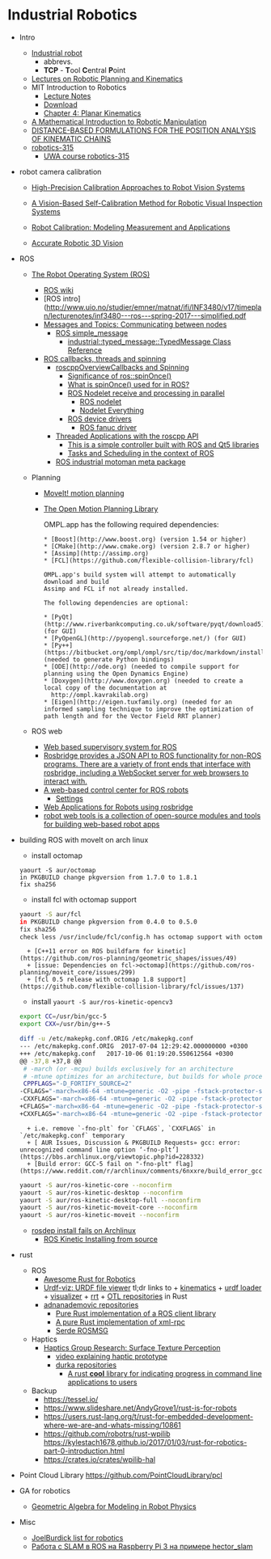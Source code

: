 # Industrial Robotics

+ Intro
    + [Industrial robot](https://en.wikipedia.org/wiki/Industrial_robot)
      + abbrevs.
      + **TCP** - **T**ool **C**entral **P**oint
    + [Lectures on Robotic Planning and Kinematics](http://motion.me.ucsb.edu/book-lrpk/)
    + MIT Introduction to Robotics
        + [Lecture Notes](https://ocw.mit.edu/courses/mechanical-engineering/2-12-introduction-to-robotics-fall-2005/lecture-notes/)
        + [Download](https://ocw.mit.edu/courses/mechanical-engineering/2-12-introduction-to-robotics-fall-2005/download-course-materials/)
        + [Chapter 4: Planar Kinematics](https://ocw.mit.edu/courses/mechanical-engineering/2-12-introduction-to-robotics-fall-2005/lecture-notes/chapter4.pdf)
    + [A Mathematical Introduction to Robotic Manipulation](http://www.cds.caltech.edu/~murray/books/MLS/pdf/mls94-complete.pdf)
    + [DISTANCE-BASED FORMULATIONS FOR THE POSITION ANALYSIS OF KINEMATIC CHAINS](http://www.tdx.cat/bitstream/handle/10803/83516/TNRL1de1.pdf)
    + [robotics-315](http://thydzik.com/academic/robotics-315/index.php)
        + [UWA course robotics-315](http://thydzik.com/academic/robotics-315/portfolio/)

+ robot camera calibration
    + [High-Precision Calibration Approaches to Robot Vision Systems](https://tams.informatik.uni-hamburg.de/paper/2009/Fangwu_Shu_Dissertation_SUB.pdf)

    + [A Vision-Based Self-Calibration Method for Robotic Visual
Inspection Systems](http://www.mdpi.com/1424-8220/13/12/16565/pdf)

    + [Robot Calibration: Modeling Measurement and Applications ](http://cdn.intechopen.com/pdfs/258/InTech-Robot_calibration_modeling_measurement_and_applications.pdf)

    + [Accurate Robotic 3D Vision](http://universallogic.com/wp-content/uploads/2016/04/20110721-Acurate-Robotic-3D-Vision-Webinar.pdf)

+ ROS
    + [The Robot Operating System (ROS)](http://www.ros.org/)
        + [ROS wiki](http://wiki.ros.org/)
        + [ROS intro](http://www.uio.no/studier/emner/matnat/ifi/INF3480/v17/timeplan/lecturenotes/inf3480---ros---spring-2017---simplified.pdf
        + [Messages and Topics: Communicating between nodes](https://github.com/fp-robotics/myp_ros/wiki/Messages-and-Topics:-Communicating-between-nodes)
            + [ROS simple_message](http://wiki.ros.org/simple_message)
                + [industrial::typed_message::TypedMessage Class Reference](http://docs.ros.org/jade/api/simple_message/html/classindustrial_1_1typed__message_1_1TypedMessage.html)
        + [ROS callbacks, threads and spinning](https://answers.ros.org/question/53055/ros-callbacks-threads-and-spinning/)
            + [roscppOverviewCallbacks and Spinning](http://wiki.ros.org/roscpp/Overview/Callbacks%20and%20Spinning)
                + [Significance of ros::spinOnce()](https://answers.ros.org/question/11887/significance-of-rosspinonce/)
                + [What is spinOnce() used for in ROS?](https://www.quora.com/What-is-spinOnce-used-for-in-ROS)
                + [ROS Nodelet receive and processing in parallel](https://answers.ros.org/question/259725/ros-nodelet-receive-and-processing-in-parallel/)
                    + [ROS nodelet](http://wiki.ros.org/nodelet)
                    + [Nodelet Everything](http://www.clearpathrobotics.com/assets/guides/ros/Nodelet%20Everything.html)
                + [ROS device drivers](https://github.com/ros-drivers)
                    + [ROS fanuc driver](https://github.com/ros-industrial/fanuc/tree/indigo-devel/fanuc_driver)
            + [Threaded Applications with the roscpp API](https://vimeo.com/123502207)
                + [This is a simple controller built with ROS and Qt5 libraries](https://github.com/allenh1/ros-qt-controller)
                + [Tasks and Scheduling in the context of ROS](https://courses.cs.washington.edu/courses/cse466/11au/calendar/11-TasksAndScheduling.pdf)
            + [ROS industrial motoman meta package](https://github.com/ros-industrial/motoman)

    + Planning
        + [MoveIt! motion planning](http://moveit.ros.org/)
        + [The Open Motion Planning Library](http://ompl.kavrakilab.org/)

          OMPL.app has the following required dependencies:

              * [Boost](http://www.boost.org) (version 1.54 or higher)
              * [CMake](http://www.cmake.org) (version 2.8.7 or higher)
              * [Assimp](http://assimp.org)
              * [FCL](https://github.com/flexible-collision-library/fcl)

              OMPL.app's build system will attempt to automatically download and build
              Assimp and FCL if not already installed.

              The following dependencies are optional:

              * [PyQt](http://www.riverbankcomputing.co.uk/software/pyqt/download5) (for GUI)
              * [PyOpenGL](http://pyopengl.sourceforge.net/) (for GUI)
              * [Py++](https://bitbucket.org/ompl/ompl/src/tip/doc/markdown/installPyPlusPlus.md) (needed to generate Python bindings)
              * [ODE](http://ode.org) (needed to compile support for planning using the Open Dynamics Engine)
              * [Doxygen](http://www.doxygen.org) (needed to create a local copy of the documentation at
                http://ompl.kavrakilab.org)
              * [Eigen](http://eigen.tuxfamily.org) (needed for an informed sampling technique to improve the optimization of path length and for the Vector Field RRT planner)


    + ROS web
        + [Web based supervisory system for ROS](https://github.com/EESC-LabRoM/rosweb)
        + [Rosbridge provides a JSON API to ROS functionality for non-ROS programs. There are a variety of front ends that interface with rosbridge, including a WebSocket server for web browsers to interact with.](http://wiki.ros.org/rosbridge_suite)
        + [A web-based control center for ROS robots](https://github.com/pantor/ros-control-center)
            + [Settings](https://pantor.github.io/ros-control-center/#!/settings)
        + [Web Applications for Robots using rosbridge](https://cs.brown.edu/research/pubs/theses/masters/2012/lee.pdf)
        + [robot web tools is a collection of open-source modules and tools for building web-based robot apps](http://robotwebtools.org/)

+ building ROS with moveIt on arch linux
    + install octomap
    ```
    yaourt -S aur/octomap
    in PKGBUILD change pkgversion from 1.7.0 to 1.8.1
    fix sha256
    ```
    + install fcl with octomap support
    ```sh
    yaourt -S aur/fcl
    in PKGBUILD change pkgversion from 0.4.0 to 0.5.0
    fix sha256
    check less /usr/include/fcl/config.h has octomap support with octomap version > 1.8.0
    ```
        + [C++11 error on ROS buildfarm for kinetic](https://github.com/ros-planning/geometric_shapes/issues/49)
        + [issue: Dependencies on fcl->octomap](https://github.com/ros-planning/moveit_core/issues/299)
        + [fcl 0.5 release with octomap 1.8 support](https://github.com/flexible-collision-library/fcl/issues/137)
    + install `yaourt -S aur/ros-kinetic-opencv3`
    ```sh
    export CC=/usr/bin/gcc-5
    export CXX=/usr/bin/g++-5

    diff -u /etc/makepkg.conf.ORIG /etc/makepkg.conf 
    --- /etc/makepkg.conf.ORIG	2017-07-04 12:29:42.000000000 +0300
    +++ /etc/makepkg.conf	2017-10-06 01:19:20.550612564 +0300
    @@ -37,8 +37,8 @@
     # -march (or -mcpu) builds exclusively for an architecture
     # -mtune optimizes for an architecture, but builds for whole processor family
     CPPFLAGS="-D_FORTIFY_SOURCE=2"
    -CFLAGS="-march=x86-64 -mtune=generic -O2 -pipe -fstack-protector-strong -fno-plt"
    -CXXFLAGS="-march=x86-64 -mtune=generic -O2 -pipe -fstack-protector-strong -fno-plt"
    +CFLAGS="-march=x86-64 -mtune=generic -O2 -pipe -fstack-protector-strong"
    +CXXFLAGS="-march=x86-64 -mtune=generic -O2 -pipe -fstack-protector-strong"
    ```
        + i.e. remove `-fno-plt` for `CFLAGS`, `CXXFLAGS` in `/etc/makepkg.conf` temporary
        + [ AUR Issues, Discussion & PKGBUILD Requests» gcc: error: unrecognized command line option ‘-fno-plt’](https://bbs.archlinux.org/viewtopic.php?id=228332)
        + [Build error: GCC-5 fail on "-fno-plt" flag](https://www.reddit.com/r/archlinux/comments/6nxxre/build_error_gcc5_fail_on_fnoplt_flag/)

    ```sh
    yaourt -S aur/ros-kinetic-core --noconfirm
    yaourt -S aur/ros-kinetic-desktop --noconfirm
    yaourt -S aur/ros-kinetic-desktop-full --noconfirm
    yaourt -S aur/ros-kinetic-moveit-core --noconfirm
    yaourt -S aur/ros-kinetic-moveit --noconfirm
    ```

    + [rosdep install fails on Archlinux](https://github.com/ros-infrastructure/rosdep/issues/395)
        + [ROS Kinetic Installing from source](http://wiki.ros.org/kinetic/Installation/Source)

+ rust
    + ROS
        + [Awesome Rust for Robotics](http://robotics.rs/)
        + [Urdf-viz: URDF file viewer](http://ros-users.122217.n3.nabble.com/Discourse-ros-org-ROS-Projects-Urdf-viz-URDF-file-viewer-td4025049.html)
            tl;dr links to
                + [kinematics](https://github.com/OTL/k)
                + [urdf loader](https://github.com/OTL/urdf-rs)
                + [visualizer](https://github.com/OTL/urdf-viz)
                + [rrt](https://github.com/OTL/rrt)
                + [OTL repositories](https://github.com/OTL?tab=repositories)
            in Rust
        + [adnanademovic repositories](https://github.com/adnanademovic?tab=repositories)
            + [Pure Rust implementation of a ROS client library](https://github.com/adnanademovic/rosrust)
            + [A pure Rust implementation of xml-rpc](https://github.com/adnanademovic/xml-rpc-rs)
            + [Serde ROSMSG](https://github.com/adnanademovic/serde_rosmsg)
    + Haptics
        + [Haptics Group Research: Surface Texture Perception](https://alexburka.com/penn/proton.php)
            + [video explaining haptic prototype](https://alexburka.com/penn/proton/icra_video.mp4)
            + [durka repositories](https://github.com/durka?tab=repositories)
                + [A rust **cool** library for indicating progress in command line applications to users](https://github.com/mitsuhiko/indicatif)
    + Backup
        + https://tessel.io/
        + https://www.slideshare.net/AndyGrove1/rust-is-for-robots
        + https://users.rust-lang.org/t/rust-for-embedded-development-where-we-are-and-whats-missing/10861
        + https://github.com/robotrs/rust-wpilib
            https://kylestach1678.github.io/2017/01/03/rust-for-robotics-part-0-introduction.html
        + https://crates.io/crates/wpilib-hal

+ Point Cloud Library
    https://github.com/PointCloudLibrary/pcl

+ GA for robotics
    + [Geometric Algebra for Modeling in Robot Physics](http://www.beck-shop.de/fachbuch/leseprobe/9781848829282_Excerpt_002.pdf)

+ Misc
    + [JoelBurdick list for robotics](http://robotics.caltech.edu/wiki/index.php/JoelBurdick)
    + [Работа с SLAM в ROS на Raspberry Pi 3 на примере hector_slam](https://se7en.ws/rabota-s-slam-v-ros-na-raspberry-pi-3-na-primere-hector_slam/)
